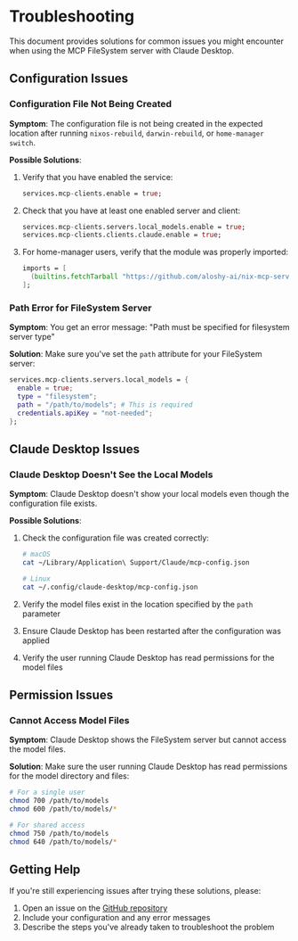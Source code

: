 # Troubleshooting

This document provides solutions for common issues you might encounter when using the MCP FileSystem server with Claude Desktop.

## Configuration Issues

### Configuration File Not Being Created

**Symptom**: The configuration file is not being created in the expected location after running `nixos-rebuild`, `darwin-rebuild`, or `home-manager switch`.

**Possible Solutions**:

1. Verify that you have enabled the service:
   ```nix
   services.mcp-clients.enable = true;
   ```

2. Check that you have at least one enabled server and client:
   ```nix
   services.mcp-clients.servers.local_models.enable = true;
   services.mcp-clients.clients.claude.enable = true;
   ```

3. For home-manager users, verify that the module was properly imported:
   ```nix
   imports = [
     (builtins.fetchTarball "https://github.com/aloshy-ai/nix-mcp-servers/archive/main.tar.gz").homeManagerModules.default
   ];
   ```

### Path Error for FileSystem Server

**Symptom**: You get an error message: "Path must be specified for filesystem server type"

**Solution**: Make sure you've set the `path` attribute for your FileSystem server:

```nix
services.mcp-clients.servers.local_models = {
  enable = true;
  type = "filesystem";
  path = "/path/to/models"; # This is required
  credentials.apiKey = "not-needed";
};
```

## Claude Desktop Issues

### Claude Desktop Doesn't See the Local Models

**Symptom**: Claude Desktop doesn't show your local models even though the configuration file exists.

**Possible Solutions**:

1. Check the configuration file was created correctly:
   ```bash
   # macOS
   cat ~/Library/Application\ Support/Claude/mcp-config.json

   # Linux
   cat ~/.config/claude-desktop/mcp-config.json
   ```

2. Verify the model files exist in the location specified by the `path` parameter

3. Ensure Claude Desktop has been restarted after the configuration was applied

4. Verify the user running Claude Desktop has read permissions for the model files

## Permission Issues

### Cannot Access Model Files

**Symptom**: Claude Desktop shows the FileSystem server but cannot access the model files.

**Solution**: Make sure the user running Claude Desktop has read permissions for the model directory and files:

```bash
# For a single user
chmod 700 /path/to/models
chmod 600 /path/to/models/*

# For shared access
chmod 750 /path/to/models
chmod 640 /path/to/models/*
```

## Getting Help

If you're still experiencing issues after trying these solutions, please:

1. Open an issue on the [GitHub repository](https://github.com/aloshy-ai/nix-mcp-servers/issues)
2. Include your configuration and any error messages
3. Describe the steps you've already taken to troubleshoot the problem
